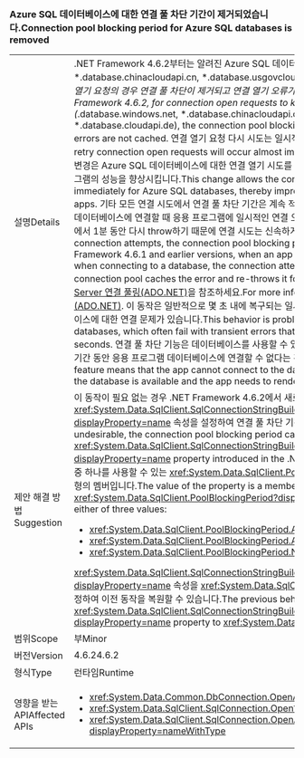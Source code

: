 ### <a name="connection-pool-blocking-period-for-azure-sql-databases-is-removed"></a><span data-ttu-id="5b61b-101">Azure SQL 데이터베이스에 대한 연결 풀 차단 기간이 제거되었습니다.</span><span class="sxs-lookup"><span data-stu-id="5b61b-101">Connection pool blocking period for Azure SQL databases is removed</span></span>

|   |   |
|---|---|
|<span data-ttu-id="5b61b-102">설명</span><span class="sxs-lookup"><span data-stu-id="5b61b-102">Details</span></span>|<span data-ttu-id="5b61b-103">.NET Framework 4.6.2부터는 알려진 Azure SQL 데이터베이스(*.database.windows.net, *.database.chinacloudapi.cn, *.database.usgovcloudapi.net, *.database.cloudapi.de)에 대한 연결 열기 요청의 경우 연결 풀 차단이 제거되고 연결 열기 오류가 캐시되지 않습니다.</span><span class="sxs-lookup"><span data-stu-id="5b61b-103">Starting with the .NET Framework 4.6.2, for connection open requests to known Azure SQL databases (*.database.windows.net, *.database.chinacloudapi.cn, *.database.usgovcloudapi.net, *.database.cloudapi.de), the connection pool blocking period is removed, and connection open errors are not cached.</span></span> <span data-ttu-id="5b61b-104">연결 열기 요청 다시 시도는 일시적인 연결 오류 발생 직후에 수행됩니다.</span><span class="sxs-lookup"><span data-stu-id="5b61b-104">Attempts to retry connection open requests will occur almost immediately after transient connection errors.</span></span> <span data-ttu-id="5b61b-105">이 변경은 Azure SQL 데이터베이스에 대한 연결 열기 시도를 즉시 다시 시도하도록 하여 클라우드 지원 응용 프로그램의 성능을 향상시킵니다.</span><span class="sxs-lookup"><span data-stu-id="5b61b-105">This change allows the connection open attempt to be retried immediately for Azure SQL databases, thereby improving the performance of cloud- enabled apps.</span></span> <span data-ttu-id="5b61b-106">기타 모든 연결 시도에서 연결 풀 차단 기간은 계속 적용됩니다. .NET Framework 4.6.1 이전 버전에서 데이터베이스에 연결할 때 응용 프로그램에 일시적인 연결 오류가 발생할 경우, 연결 풀이 오류를 캐시하고 5초에서 1분 동안 다시 throw하기 때문에 연결 시도는 신속하게 다시 시도될 수 없습니다.</span><span class="sxs-lookup"><span data-stu-id="5b61b-106">For all other connection attempts, the connection pool blocking period continues to be enforced.In the .NET Framework 4.6.1 and earlier versions, when an app encounters a transient connection failure when connecting to a database, the connection attempt cannot be retried quickly, because the connection pool caches the error and re-throws it for 5 seconds to 1 minute.</span></span> <span data-ttu-id="5b61b-107">자세한 내용은 [SQL Server 연결 풀링(ADO.NET)](~/docs/framework/data/adonet/sql-server-connection-pooling.md)을 참조하세요.</span><span class="sxs-lookup"><span data-stu-id="5b61b-107">For more information, see [SQL Server Connection Pooling (ADO.NET)](~/docs/framework/data/adonet/sql-server-connection-pooling.md).</span></span> <span data-ttu-id="5b61b-108">이 동작은 일반적으로 몇 초 내에 복구되는 일시적인 오류가 자주 발생하는 Azure SQL 데이터베이스에 대한 연결 문제가 있습니다.</span><span class="sxs-lookup"><span data-stu-id="5b61b-108">This behavior is problematic for connections to Azure SQL databases, which often fail with transient errors that are typically recovered from within a few seconds.</span></span> <span data-ttu-id="5b61b-109">연결 풀 차단 기능은 데이터베이스를 사용할 수 있고 앱을 몇 초 안에 렌더링해야 하더라도 광범위한 기간 동안 응용 프로그램 데이터베이스에 연결할 수 없다는 것을 의미합니다.</span><span class="sxs-lookup"><span data-stu-id="5b61b-109">The connection pool blocking feature means that the app cannot connect to the database for an extensive period, even though the database is available and the app needs to render within a few seconds.</span></span>|
|<span data-ttu-id="5b61b-110">제안 해결 방법</span><span class="sxs-lookup"><span data-stu-id="5b61b-110">Suggestion</span></span>|<span data-ttu-id="5b61b-111">이 동작이 필요 없는 경우 .NET Framework 4.6.2에서 새로 추가된 <xref:System.Data.SqlClient.SqlConnectionStringBuilder.PoolBlockingPeriod?displayProperty=name> 속성을 설정하여 연결 풀 차단 기간을 구성할 수 있습니다.</span><span class="sxs-lookup"><span data-stu-id="5b61b-111">If this behavior is undesirable, the connection pool blocking period can be configured by setting the <xref:System.Data.SqlClient.SqlConnectionStringBuilder.PoolBlockingPeriod?displayProperty=name> property introduced in the .NET Framework 4.6.2.</span></span> <span data-ttu-id="5b61b-112">속성의 값은 다음의 세 값 중 하나를 사용할 수 있는 <xref:System.Data.SqlClient.PoolBlockingPeriod?displayProperty=name> 열거형의 멤버입니다.</span><span class="sxs-lookup"><span data-stu-id="5b61b-112">The value of the property is a member of the <xref:System.Data.SqlClient.PoolBlockingPeriod?displayProperty=name> enumeration that can take either of three values:</span></span><ul><li><xref:System.Data.SqlClient.PoolBlockingPeriod.AlwaysBlock></li><li><xref:System.Data.SqlClient.PoolBlockingPeriod.Auto></li><li><xref:System.Data.SqlClient.PoolBlockingPeriod.NeverBlock></li></ul><span data-ttu-id="5b61b-113"><xref:System.Data.SqlClient.SqlConnectionStringBuilder.PoolBlockingPeriod?displayProperty=name> 속성을 <xref:System.Data.SqlClient.PoolBlockingPeriod.AlwaysBlock>으로 설정하여 이전 동작을 복원할 수 있습니다.</span><span class="sxs-lookup"><span data-stu-id="5b61b-113">The previous behavior can be restored by setting the <xref:System.Data.SqlClient.SqlConnectionStringBuilder.PoolBlockingPeriod?displayProperty=name> property to <xref:System.Data.SqlClient.PoolBlockingPeriod.AlwaysBlock>.</span></span>|
|<span data-ttu-id="5b61b-114">범위</span><span class="sxs-lookup"><span data-stu-id="5b61b-114">Scope</span></span>|<span data-ttu-id="5b61b-115">부</span><span class="sxs-lookup"><span data-stu-id="5b61b-115">Minor</span></span>|
|<span data-ttu-id="5b61b-116">버전</span><span class="sxs-lookup"><span data-stu-id="5b61b-116">Version</span></span>|<span data-ttu-id="5b61b-117">4.6.2</span><span class="sxs-lookup"><span data-stu-id="5b61b-117">4.6.2</span></span>|
|<span data-ttu-id="5b61b-118">형식</span><span class="sxs-lookup"><span data-stu-id="5b61b-118">Type</span></span>|<span data-ttu-id="5b61b-119">런타임</span><span class="sxs-lookup"><span data-stu-id="5b61b-119">Runtime</span></span>|
|<span data-ttu-id="5b61b-120">영향을 받는 API</span><span class="sxs-lookup"><span data-stu-id="5b61b-120">Affected APIs</span></span>|<ul><li><xref:System.Data.Common.DbConnection.OpenAsync?displayProperty=nameWithType></li><li><xref:System.Data.SqlClient.SqlConnection.Open?displayProperty=nameWithType></li><li><xref:System.Data.SqlClient.SqlConnection.OpenAsync(System.Threading.CancellationToken)?displayProperty=nameWithType></li></ul>|

